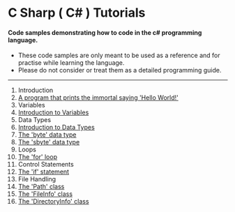 # C Sharp ( C# ) Tutorials
#### Code samples demonstrating how to code in the c# programming language.
  * These code samples are only meant to be used as a reference and for practise while learning the language.
  * Please do not consider or treat them as a detailed programming guide.
---

1. Introduction
  1. [A program that prints the immortal saying 'Hello World!'](https://github.com/nevtech/csharp_tutorials/blob/master/csharp_tutorials/src/01_Introduction/the_first_program.cs)
2. Variables
  1. [Introduction to Variables](https://github.com/nevtech/csharp_tutorials/blob/master/csharp_tutorials/src/02_Variables/introduction_to_variables.cs)
3. Data Types
  1. [Introduction to Data Types](https://github.com/nevtech/csharp_tutorials/blob/master/csharp_tutorials/src/03_Data%20Types/01_introduction_to_data_types.cs)
  2. [The 'byte' data type](https://github.com/nevtech/csharp_tutorials/blob/master/csharp_tutorials/src/03_Data%20Types/02_byte.cs)
  3. [The 'sbyte' data type](https://github.com/nevtech/csharp_tutorials/blob/master/csharp_tutorials/src/03_Data%20Types/03_signed_byte.cs)
4. Loops
  1. [The 'for' loop](https://github.com/nevtech/csharp_tutorials/blob/master/csharp_tutorials/src/04_Loops/for_loop_demo.cs)
5. Control Statements
  1. [The 'if' statement](https://github.com/nevtech/csharp_tutorials/blob/master/csharp_tutorials/src/05_Control%20Statements/if_statement_demo.cs)
6. File Handling
  1. [The 'Path' class](https://github.com/nevtech/csharp_tutorials/blob/master/csharp_tutorials/src/File%20IO/01_PathClass.cs)
  2. [The 'FileInfo' class](https://github.com/nevtech/csharp_tutorials/blob/master/csharp_tutorials/src/File%20IO/02_File_and_FileInfo.cs)
  3. [The 'DirectoryInfo' class](https://github.com/nevtech/csharp_tutorials/blob/master/csharp_tutorials/src/File%20IO/03_Directory_and_DirectoryInfo.cs)
